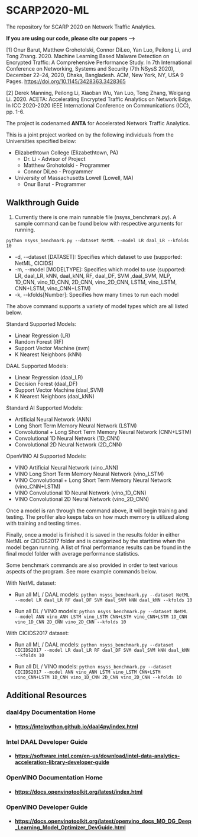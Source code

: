 # SCARP2020-ML

The repository for SCARP 2020 on Network Traffic Analytics.

__If you are using our code, please cite our papers -->__

[1] Onur Barut, Matthew Grohotolski, Connor DiLeo, Yan Luo, Peilong Li, and Tong Zhang. 2020. Machine Learning Based Malware Detection on Encrypted Traffic: A Comprehensive Performance Study. In 7th International Conference on Networking, Systems and Security (7th NSysS 2020), December 22–24, 2020, Dhaka, Bangladesh. ACM, New York, NY, USA 9 Pages. https://doi.org/10.1145/3428363.3428365

[2] Derek Manning, Peilong Li, Xiaoban Wu, Yan Luo, Tong Zhang, Weigang Li. 2020. ACETA: Accelerating Encrypted Traffic Analytics on Network Edge. In ICC 2020-2020 IEEE International Conference on Communications (ICC), pp. 1-6.


The project is codenamed **ANTA** for Accelerated Network Traffic Analytics.

This is a joint project worked on by the following individuals from the Universities specified below:
* Elizabethtown College (Elizabethtown, PA)
	* Dr. Li - Advisor of Project
	* Matthew Grohotolski - Programmer
	* Connor DiLeo - Programmer
* University of Massachusetts Lowell (Lowell, MA)
	* Onur Barut - Programmer

## Walkthrough Guide
1. Currently there is one main runnable file (nsyss_benchmark.py). A sample command can be found below with respective arguments for running.

`python nsyss_benchmark.py --dataset NetML --model LR daal_LR --kfolds 10`

- -d, --dataset [DATASET]: Specifies which dataset to use (supported: NetML, CICIDS)
- -m, --model [MODELTYPE]: Specifies which model to use (supported: LR, daal_LR, kNN, daal_kNN, RF, daal_DF, SVM ,daal_SVM, MLP, 1D_CNN, vino_1D_CNN, 2D_CNN, vino_2D_CNN, LSTM, vino_LSTM, CNN+LSTM, vino_CNN+LSTM)
- -k, --kfolds[Number]: Specifies how many times to run each model

The above command supports a variety of model types which are all listed below.

Standard Supported Models:
* Linear Regression (LR)
* Random Forest (RF)
* Support Vector Machine (svm)
* K Nearest Neighbors (kNN)

DAAL Supported Models:
* Linear Regression (daal_LR)
* Decision Forest (daal_DF)
* Support Vector Machine (daal_SVM)
* K Nearest Neighbors (daal_kNN)

Standard AI Supported Models:
* Artificial Neural Network (ANN)
* Long Short Term Memory Neural Network (LSTM)
* Convolutional + Long Short Term Memory Neural Network (CNN+LSTM)
* Convolutional 1D Neural Network (1D_CNN)
* Convolutional 2D Neural Network (2D_CNN)

OpenVINO AI Supported Models:
* VINO Artificial Neural Network (vino_ANN)
* VINO Long Short Term Memory Neural Network (vino_LSTM)
* VINO Convolutional + Long Short Term Memory Neural Network (vino_CNN+LSTM)
* VINO Convolutional 1D Neural Network (vino\_1D_CNN)
* VINO Convolutional 2D Neural Network (vino\_2D_CNN)

Once a model is ran through the command above, it will begin training and testing.
The profiler also keeps tabs on how much memory is utilized along with training and testing times.

Finally, once a model is finished it is saved in the results folder in either NetML or CICIDS2017 folder and is categorized by the starttime when the model began running.
A list of final performance results can be found in the final model folder with average performance statistics.

Some benchmark commands are also provided in order to test various aspects of the program. See more example commands below.

With NetML dataset:

* Run all ML / DAAL models: 
`python nsyss_benchmark.py --dataset NetML --model LR daal_LR RF daal_DF SVM daal_SVM kNN daal_kNN --kfolds 10`

* Run all DL / VINO models: 
`python nsyss_benchmark.py --dataset NetML --model ANN vino_ANN LSTM vino_LSTM CNN+LSTM vino_CNN+LSTM 1D_CNN vino_1D_CNN 2D_CNN vino_2D_CNN --kfolds 10`

With CICIDS2017 dataset:

* Run all ML / DAAL models: 
`python nsyss_benchmark.py --dataset CICIDS2017 --model LR daal_LR RF daal_DF SVM daal_SVM kNN daal_kNN --kfolds 10`

* Run all DL / VINO models: 
`python nsyss_benchmark.py --dataset CICIDS2017 --model ANN vino_ANN LSTM vino_LSTM CNN+LSTM vino_CNN+LSTM 1D_CNN vino_1D_CNN 2D_CNN vino_2D_CNN --kfolds 10`

## Additional Resources
### daal4py Documentation Home
* #### https://intelpython.github.io/daal4py/index.html
### Intel DAAL Developer Guide
* #### https://software.intel.com/en-us/download/intel-data-analytics-acceleration-library-developer-guide
### OpenVINO Documentation Home
* #### https://docs.openvinotoolkit.org/latest/index.html
### OpenVINO Developer Guide
* #### https://docs.openvinotoolkit.org/latest/openvino_docs_MO_DG_Deep_Learning_Model_Optimizer_DevGuide.html

